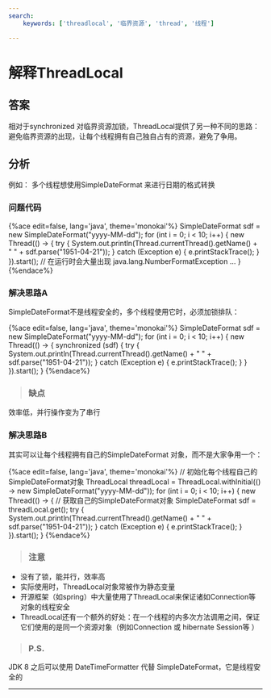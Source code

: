 ```yaml
---
search:
    keywords: ['threadlocal', '临界资源', 'thread', '线程']

---
```


# 解释ThreadLocal

## 答案
相对于synchronized 对临界资源加锁，ThreadLocal提供了另一种不同的思路：避免临界资源的出现，让每个线程拥有自己独自占有的资源，避免了争用。

## 分析
例如：
多个线程想使用SimpleDateFormat 来进行日期的格式转换

### 问题代码

{%ace edit=false, lang='java', theme='monokai'%}
SimpleDateFormat sdf = new SimpleDateFormat("yyyy-MM-dd");
for (int i = 0; i < 10; i++) {
  new Thread(() -> {
    try {
      System.out.println(Thread.currentThread().getName() 
        + " " + sdf.parse("1951-04-21"));
    } catch (Exception e) {
      e.printStackTrace();
    }
  }).start();
  // 在运行时会大量出现 java.lang.NumberFormatException ...
}
{%endace%}

### 解决思路A
SimpleDateFormat不是线程安全的，多个线程使用它时，必须加锁排队：

{%ace edit=false, lang='java', theme='monokai'%}
SimpleDateFormat sdf = new SimpleDateFormat("yyyy-MM-dd");
for (int i = 0; i < 10; i++) {
  new Thread(() -> {
    synchronized (sdf) {
      try {
        System.out.println(Thread.currentThread().getName() 
          + " " + sdf.parse("1951-04-21"));
      } catch (Exception e) {
        e.printStackTrace();
      }
    }
  }).start();
}
{%endace%}

> ### 缺点
效率低，并行操作变为了串行

### 解决思路B
其实可以让每个线程拥有自己的SimpleDateFormat 对象，而不是大家争用一个：

{%ace edit=false, lang='java', theme='monokai'%}
// 初始化每个线程自己的SimpleDateFormat对象
ThreadLocal<SimpleDateFormat> threadLocal = 
    ThreadLocal.withInitial(() -> new SimpleDateFormat("yyyy-MM-dd"));
for (int i = 0; i < 10; i++) {
  new Thread(() -> {
    // 获取自己的SimpleDateFormat对象
    SimpleDateFormat sdf = threadLocal.get();
    try {
      System.out.println(Thread.currentThread().getName() 
        + " " + sdf.parse("1951-04-21"));
    } catch (Exception e) {
      e.printStackTrace();
    }
  }).start();
}
{%endace%}

> ### 注意
* 没有了锁，能并行，效率高
* 实际使用时，ThreadLocal对象常被作为静态变量
* 开源框架（如spring）中大量使用了ThreadLocal来保证诸如Connection等对象的线程安全
* ThreadLocal还有一个额外的好处：在一个线程的内多次方法调用之间，保证它们使用的是同一个资源对象（例如Connection 或 hibernate Session等 ）


> ### P.S.
JDK 8 之后可以使用 DateTimeFormatter 代替 SimpleDateFormat，它是线程安全的

---

